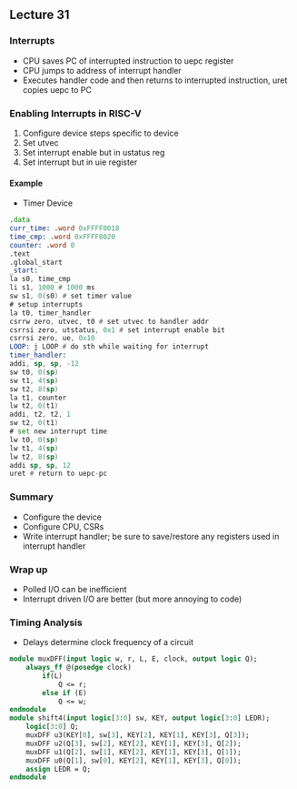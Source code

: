 ## Lecture 31

### Interrupts
- CPU saves PC of interrupted instruction to uepc register
- CPU jumps to address of interrupt handler
- Executes handler code and then returns to interrupted instruction, uret copies uepc to PC

### Enabling Interrupts in RISC-V
1. Configure device steps specific to device
2. Set utvec
3. Set interrupt enable but in ustatus reg
4. Set interrupt but in uie register

#### Example
- Timer Device
```asm
.data
curr_time: .word 0xFFFF0018
time_cmp: .word 0xFFFF0020
counter: .word 0
.text
.global_start
_start:
la s0, time_cmp
li s1, 1000 # 1000 ms
sw s1, 0(s0) # set timer value
# setup interrupts
la t0, timer_handler
csrrw zero, utvec, t0 # set utvec to handler addr
csrrsi zero, utstatus, 0x1 # set interrupt enable bit
csrrsi zero, ue, 0x10
LOOP: j LOOP # do sth while waiting for interrupt
timer_handler:
addi, sp, sp, -12
sw t0, 0(sp)
sw t1, 4(sp)
sw t2, 8(sp)
la t1, counter
lw t2, 0(t1)
addi, t2, t2, 1
sw t2, 0(t1)
# set new interrupt time
lw t0, 0(sp)
lw t1, 4(sp)
lw t2, 8(sp)
addi sp, sp, 12
uret # return to uepc-pc
```

### Summary
- Configure the device
- Configure CPU, CSRs
- Write interrupt handler; be sure to save/restore any registers used in interrupt handler

### Wrap up
- Polled I/O can be inefficient
- Interrupt driven I/O are better (but more annoying to code)

### Timing Analysis
- Delays determine clock frequency of a circuit
```sv
module muxDFF(input logic w, r, L, E, clock, output logic Q);
	always_ff @(posedge clock)
		if(L)
			Q <= r;
		else if (E)
			Q <= w;
endmodule
module shift4(input logic[3:0] sw, KEY, output logic[3:0] LEDR);
	logic[3:0] Q;
	muxDFF u3(KEY[0], sw[3], KEY[2], KEY[1], KEY[3], Q[3]);
	muxDFF u2(Q[3], sw[2], KEY[2], KEY[1], KEY[3], Q[2]);
	muxDFF u1(Q[2], sw[1], KEY[2], KEY[1], KEY[3], Q[1]);
	muxDFF u0(Q[1], sw[0], KEY[2], KEY[1], KEY[3], Q[0]);
	assign LEDR = Q;
endmodule
```


